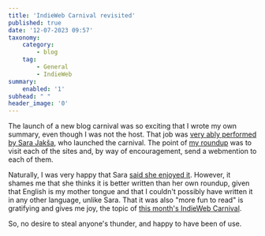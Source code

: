 ```yaml
---
title: 'IndieWeb Carnival revisited'
published: true
date: '12-07-2023 09:57'
taxonomy:
    category:
        - blog
    tag:
        - General
        - IndieWeb
summary:
    enabled: '1'
subhead: " "
header_image: '0'
---
```


The launch of a new blog carnival was so exciting that I wrote my own summary, even though I was not the host. That job was [very ably performed by Sara Jakša](https://sarajaksa.eu/2023/07/carnival-of-indieweb-june-2023-edition-indieweb-and-cooking-roundup-post/), who launched the carnival. The point of [my roundup](https://www.jeremycherfas.net/blog/indieweb-and-cooking-my-roundup) was to visit each of the sites and, by way of encouragement, send a webmention to each of them.

Naturally, I was very happy that Sara <a class="u-in-reply-to" href="https://sarajaksa.eu/2023/07/reply-to-indieweb-and-cooking-my-roundup-by-jeremy/" >said she enjoyed it</a >. However, it shames me that she thinks it is better written than her own roundup, given that English is my mother tongue and that I couldn't possibly have written it in any other language, unlike Sara. That it was also "more fun to read" is gratifying and gives me joy, the topic of [this month's IndieWeb Carnival](https://jamesg.blog/2023/07/01/indieweb-carnival/).

So, no desire to steal anyone's thunder, and happy to have been of use.
